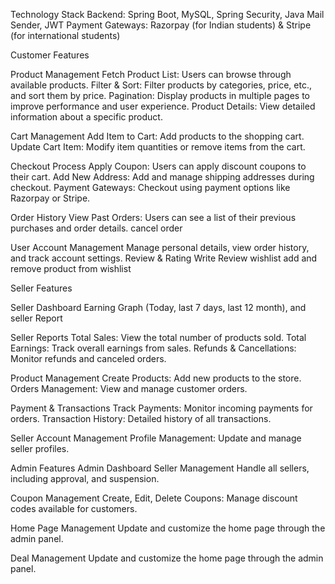 Technology Stack
Backend: Spring Boot, MySQL, Spring Security, Java Mail Sender, JWT
Payment Gateways: Razorpay (for Indian students) & Stripe (for international students)

Customer Features

Product Management
Fetch Product List: Users can browse through available products.
Filter & Sort: Filter products by categories, price, etc., and sort them by price.
Pagination: Display products in multiple pages to improve performance and user experience.
Product Details: View detailed information about a specific product.

Cart Management
Add Item to Cart: Add products to the shopping cart.
Update Cart Item: Modify item quantities or remove items from the cart.

Checkout Process
Apply Coupon: Users can apply discount coupons to their cart.
Add New Address: Add and manage shipping addresses during checkout.
Payment Gateways: Checkout using payment options like Razorpay or Stripe.

Order History
View Past Orders: Users can see a list of their previous purchases and order details.
cancel order

User Account Management
Manage personal details, view order history, and track account settings.
Review & Rating
Write Review
wishlist
add and remove product from wishlist



Seller Features

Seller Dashboard
Earning Graph (Today, last 7 days, last 12 month), and seller Report

Seller Reports
Total Sales: View the total number of products sold.
Total Earnings: Track overall earnings from sales.
Refunds & Cancellations: Monitor refunds and canceled orders.

Product Management
Create Products: Add new products to the store.
Orders Management: View and manage customer orders.

Payment & Transactions
Track Payments: Monitor incoming payments for orders.
Transaction History: Detailed history of all transactions.

Seller Account Management
Profile Management: Update and manage seller profiles.



Admin Features
Admin Dashboard
Seller Management
Handle all sellers, including approval, and suspension.

Coupon Management
Create, Edit, Delete Coupons: Manage discount codes available for customers.

Home Page Management
Update and customize the home page through the admin panel.

Deal Management
Update and customize the home page through the admin panel.

